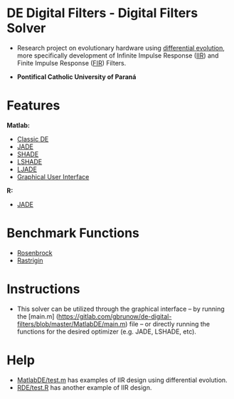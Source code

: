 # DE Digital Filters - Digital Filters Solver
  * Research project on evolutionary hardware using [differential evolution](https://en.wikipedia.org/wiki/Differential_evolution), more specifically development of Infinite Impulse Response ([IIR](https://en.wikipedia.org/wiki/Infinite_impulse_response)) and Finite Impulse Response ([FIR](https://en.wikipedia.org/wiki/Finite_impulse_response)) Filters.

  * **Pontifical Catholic University of Paraná**

# Features
**Matlab:**
* [Classic DE](https://gitlab.com/gbrunow/de-digital-filters/blob/master/MatlabDE/DE.m)
* [JADE](https://gitlab.com/gbrunow/de-digital-filters/blob/master/MatlabDE/JADE.m)
* [SHADE](https://gitlab.com/gbrunow/de-digital-filters/blob/master/MatlabDE/SHADE.m)
* [LSHADE](https://gitlab.com/gbrunow/de-digital-filters/blob/master/MatlabDE/LSHADE.m)
* [LJADE](https://gitlab.com/gbrunow/de-digital-filters/commit/104aa45644dafd9fcf49b6baac0bb835b0e49a8b)
* [Graphical User Interface](https://gitlab.com/gbrunow/de-digital-filters/blob/master/MatlabDE/display.m)

**R:**
* [JADE](https://gitlab.com/gbrunow/de-digital-filters/blob/master/RDE/JADE.R)

# Benchmark Functions
* [Rosenbrock](https://en.wikipedia.org/wiki/Rosenbrock_function)
* [Rastrigin](https://en.wikipedia.org/wiki/Rastrigin_function)

# Instructions
* This solver can be utilized through the graphical interface – by running the [main.m] (https://gitlab.com/gbrunow/de-digital-filters/blob/master/MatlabDE/main.m) file – or directly running the functions for the desired optimizer (e.g. JADE, LSHADE, etc). 

# Help
* [MatlabDE/test.m](https://gitlab.com/gbrunow/de-digital-filters/blob/master/MatlabDE/test.m) has examples of IIR design using differential evolution.
* [RDE/test.R](https://gitlab.com/gbrunow/de-digital-filters/blob/master/RDE/test.R) has another example of IIR design.
